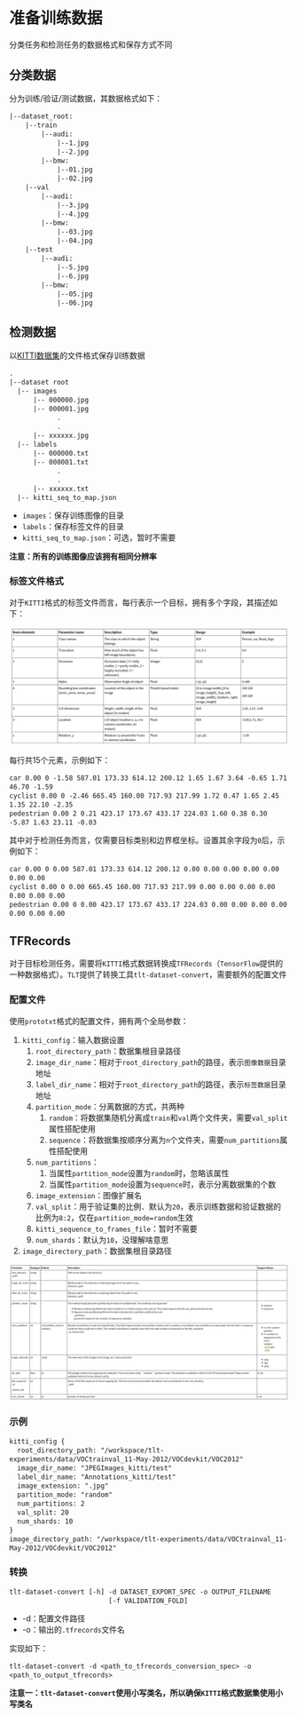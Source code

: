 
# 准备训练数据

分类任务和检测任务的数据格式和保存方式不同

## 分类数据

分为训练/验证/测试数据，其数据格式如下：

```
|--dataset_root:
    |--train
        |--audi:
            |--1.jpg
            |--2.jpg
        |--bmw:
            |--01.jpg
            |--02.jpg
    |--val
        |--audi:
            |--3.jpg
            |--4.jpg
        |--bmw:
            |--03.jpg
            |--04.jpg
    |--test
        |--audi:
            |--5.jpg
            |--6.jpg
        |--bmw:
            |--05.jpg
            |--06.jpg
```

## 检测数据

以[KITTI数据集](http://www.cvlibs.net/datasets/kitti/eval_object.php?obj_benchmark=2d)的文件格式保存训练数据

```
.
|--dataset root
  |-- images
      |-- 000000.jpg
      |-- 000001.jpg
            .
            .
      |-- xxxxxx.jpg
  |-- labels
      |-- 000000.txt
      |-- 000001.txt
            .
            .
      |-- xxxxxx.txt
  |-- kitti_seq_to_map.json
```

* `images`：保存训练图像的目录
* `labels`：保存标签文件的目录
* `kitti_seq_to_map.json`：可选，暂时不需要

**注意：所有的训练图像应该拥有相同分辨率**

### 标签文件格式

对于`KITTI`格式的标签文件而言，每行表示一个目标，拥有多个字段，其描述如下：

![](./imgs/kitti-label.png)

每行共15个元素，示例如下：

```
car 0.00 0 -1.58 587.01 173.33 614.12 200.12 1.65 1.67 3.64 -0.65 1.71 46.70 -1.59
cyclist 0.00 0 -2.46 665.45 160.00 717.93 217.99 1.72 0.47 1.65 2.45 1.35 22.10 -2.35
pedestrian 0.00 2 0.21 423.17 173.67 433.17 224.03 1.60 0.38 0.30 -5.87 1.63 23.11 -0.03
```

其中对于检测任务而言，仅需要目标类别和边界框坐标。设置其余字段为`0`后，示例如下：

```
car 0.00 0 0.00 587.01 173.33 614.12 200.12 0.00 0.00 0.00 0.00 0.00 0.00 0.00
cyclist 0.00 0 0.00 665.45 160.00 717.93 217.99 0.00 0.00 0.00 0.00 0.00 0.00 0.00
pedestrian 0.00 0 0.00 423.17 173.67 433.17 224.03 0.00 0.00 0.00 0.00 0.00 0.00 0.00
```

## TFRecords

对于目标检测任务，需要将`KITTI`格式数据转换成`TFRecords`（`TensorFlow`提供的一种数据格式）。`TLT`提供了转换工具`tlt-dataset-convert`，需要额外的配置文件

### 配置文件

使用`prototxt`格式的配置文件，拥有两个全局参数：

1. `kitti_config`：输入数据设置
      1. `root_directory_path`：数据集根目录路径
      2. `image_dir_name`：相对于`root_directory_path`的路径，表示`图像数据`目录地址
      3. `label_dir_name`：相对于`root_directory_path`的路径，表示`标签数据`目录地址
      4. `partition_mode`：分离数据的方式，共两种
            1. `random`：将数据集随机分离成`train`和`val`两个文件夹，需要`val_split`属性搭配使用
            2. `sequence`：将数据集按顺序分离为`n`个文件夹，需要`num_partitions`属性搭配使用
      5. `num_partitions`：
            1. 当属性`partition_mode`设置为`random`时，忽略该属性
            2. 当属性`partition_mode`设置为`sequence`时，表示分离数据集的个数
      6. `image_extension`：图像扩展名
      7. `val_split`：用于验证集的比例．默认为`20`，表示训练数据和验证数据的比例为`8:2`，仅在`partition_mode=random`生效
      8. `kitti_sequence_to_frames_file`：暂时不需要
      9. `num_shards`：默认为`10`，没理解啥意思
2. `image_directory_path`：数据集根目录路径

![](./imgs/kitti_config.png)

### 示例

```
kitti_config {
  root_directory_path: "/workspace/tlt-experiments/data/VOCtrainval_11-May-2012/VOCdevkit/VOC2012"
  image_dir_name: "JPEGImages_kitti/test"
  label_dir_name: "Annotations_kitti/test"
  image_extension: ".jpg"
  partition_mode: "random"
  num_partitions: 2
  val_split: 20
  num_shards: 10
}
image_directory_path: "/workspace/tlt-experiments/data/VOCtrainval_11-May-2012/VOCdevkit/VOC2012"
```

### 转换

```
tlt-dataset-convert [-h] -d DATASET_EXPORT_SPEC -o OUTPUT_FILENAME
                         [-f VALIDATION_FOLD] 
```

* -d：配置文件路径
* -o：输出的`.tfrecords`文件名

实现如下：

```
tlt-dataset-convert -d <path_to_tfrecords_conversion_spec> -o <path_to_output_tfrecords>
```

**注意一：`tlt-dataset-convert`使用小写类名，所以确保`KITTI`格式数据集使用小写类名**